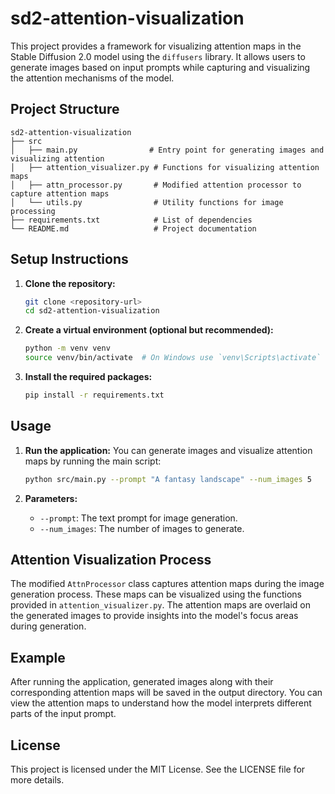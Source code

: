 # sd2-attention-visualization

This project provides a framework for visualizing attention maps in the Stable Diffusion 2.0 model using the `diffusers` library. It allows users to generate images based on input prompts while capturing and visualizing the attention mechanisms of the model.

## Project Structure

```
sd2-attention-visualization
├── src
│   ├── main.py                # Entry point for generating images and visualizing attention
│   ├── attention_visualizer.py # Functions for visualizing attention maps
│   ├── attn_processor.py       # Modified attention processor to capture attention maps
│   └── utils.py                # Utility functions for image processing
├── requirements.txt            # List of dependencies
└── README.md                   # Project documentation
```

## Setup Instructions

1. **Clone the repository:**
   ```bash
   git clone <repository-url>
   cd sd2-attention-visualization
   ```

2. **Create a virtual environment (optional but recommended):**
   ```bash
   python -m venv venv
   source venv/bin/activate  # On Windows use `venv\Scripts\activate`
   ```

3. **Install the required packages:**
   ```bash
   pip install -r requirements.txt
   ```

## Usage

1. **Run the application:**
   You can generate images and visualize attention maps by running the main script:
   ```bash
   python src/main.py --prompt "A fantasy landscape" --num_images 5
   ```

2. **Parameters:**
   - `--prompt`: The text prompt for image generation.
   - `--num_images`: The number of images to generate.

## Attention Visualization Process

The modified `AttnProcessor` class captures attention maps during the image generation process. These maps can be visualized using the functions provided in `attention_visualizer.py`. The attention maps are overlaid on the generated images to provide insights into the model's focus areas during generation.

## Example

After running the application, generated images along with their corresponding attention maps will be saved in the output directory. You can view the attention maps to understand how the model interprets different parts of the input prompt.

## License

This project is licensed under the MIT License. See the LICENSE file for more details.